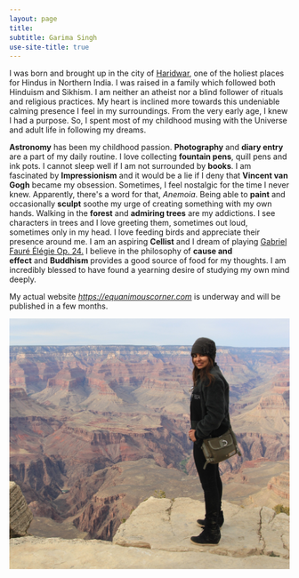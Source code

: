 ```yaml
---
layout: page
title:
subtitle: Garima Singh
use-site-title: true
---
```


I was born and brought up in the city of [Haridwar](https://en.wikipedia.org/wiki/Haridwar), one of the holiest places for Hindus in Northern India. I was raised in a family which followed both Hinduism and Sikhism. I am neither an atheist nor a blind follower of rituals and religious practices. My heart is inclined more towards this undeniable calming presence I feel in my surroundings. From the very early age, I knew I had a purpose. So, I spent most of my childhood musing with the Universe and adult life in following my dreams. 

**Astronomy** has been my childhood passion. **Photography** and **diary entry** are a part of my daily routine. I love collecting **fountain pens**, quill pens and ink pots. I cannot sleep well if I am not surrounded by **books**. I am fascinated by **Impressionism** and it would be a lie if I deny that **Vincent van Gogh** became my obsession. Sometimes, I feel nostalgic for the time I never knew. Apparently, there's a word for that, *Anemoia*. Being able to **paint** and occasionally **sculpt** soothe my urge of creating something with my own hands. Walking in the **forest** and **admiring trees** are my addictions. I see characters in trees and I love greeting them, sometimes out loud, sometimes only in my head. I love feeding birds and appreciate their presence around me. I am an aspiring **Cellist** and I dream of playing [Gabriel Fauré Élégie Op. 24.](https://www.youtube.com/watch?v=_hUJKqHTOEI) I believe in the philosophy of **cause and effect** and **Buddhism** provides a good source of food for my thoughts. I am incredibly blessed to have found a yearning desire of studying my own mind deeply.


My actual website *https://equanimouscorner.com* is underway and will be published in a few months.           

![](/assets/img/GS.jpg)




